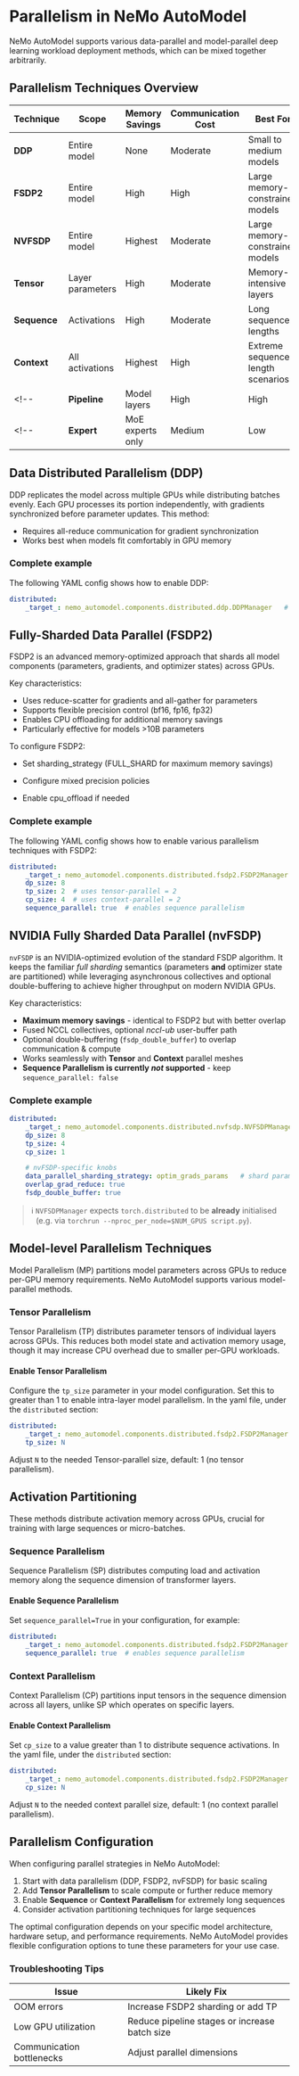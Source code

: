 # Parallelism in NeMo AutoModel

NeMo AutoModel supports various data-parallel and model-parallel deep learning workload deployment methods, which can be mixed together arbitrarily.

## Parallelism Techniques Overview

| Technique           | Scope               | Memory Savings | Communication Cost | Best For                          |
|---------------------|---------------------|----------------|--------------------|-----------------------------------|
| **DDP**            | Entire model        | None            | Moderate           | Small to medium models            |
| **FSDP2**          | Entire model        | High           | High               | Large memory-constrained models   |
| **NVFSDP**         | Entire model        | Highest        | Moderate           | Large memory-constrained models   |
| **Tensor**         | Layer parameters    | High           | Moderate           | Memory-intensive layers           |
| **Sequence**       | Activations         | High           | Moderate           | Long sequence lengths             |
| **Context**        | All activations     | Highest        | High               | Extreme sequence length scenarios |
<!-- | **Pipeline**       | Model layers        | High           | High               | Models with many layers           | -->
<!-- | **Expert**         | MoE experts only    | Medium         | Low                | Mixture-of-Experts models         | -->



## Data Distributed Parallelism (DDP)

DDP replicates the model across multiple GPUs while distributing batches evenly. Each GPU processes its portion independently, with gradients synchronized before parameter updates. This method:

* Requires all-reduce communication for gradient synchronization
* Works best when models fit comfortably in GPU memory

### Complete example
The following YAML config shows how to enable DDP:
```yaml
distributed:
    _target_: nemo_automodel.components.distributed.ddp.DDPManager   # uses DDP
```

## Fully-Sharded Data Parallel (FSDP2)
FSDP2 is an advanced memory-optimized approach that shards all model components
(parameters, gradients, and optimizer states) across GPUs.

Key characteristics:
* Uses reduce-scatter for gradients and all-gather for parameters
* Supports flexible precision control (bf16, fp16, fp32)
* Enables CPU offloading for additional memory savings
* Particularly effective for models >10B parameters

To configure FSDP2:

* Set sharding_strategy (FULL_SHARD for maximum memory savings)

* Configure mixed precision policies

* Enable cpu_offload if needed

### Complete example
The following YAML config shows how to enable various parallelism techniques with FSDP2:
```yaml
distributed:
    _target_: nemo_automodel.components.distributed.fsdp2.FSDP2Manager   # uses FSDP2
    dp_size: 8
    tp_size: 2  # uses tensor-parallel = 2
    cp_size: 4  # uses context-parallel = 2
    sequence_parallel: true  # enables sequence parallelism
```

## NVIDIA Fully Sharded Data Parallel (nvFSDP)

`nvFSDP` is an NVIDIA-optimized evolution of the standard FSDP algorithm.
It keeps the familiar *full sharding* semantics (parameters **and** optimizer
state are partitioned) while leveraging asynchronous collectives and optional double-buffering to achieve higher throughput on
modern NVIDIA GPUs.

Key characteristics:

* **Maximum memory savings** - identical to FSDP2 but with better overlap
* Fused NCCL collectives, optional *nccl-ub* user-buffer path
* Optional double-buffering (`fsdp_double_buffer`) to overlap communication & compute
* Works seamlessly with **Tensor** and **Context** parallel meshes
* **Sequence Parallelism is currently *not* supported** - keep `sequence_parallel: false`

### Complete example
```yaml
distributed:
    _target_: nemo_automodel.components.distributed.nvfsdp.NVFSDPManager   # uses nvFSDP
    dp_size: 8
    tp_size: 4
    cp_size: 1

    # nvFSDP-specific knobs
    data_parallel_sharding_strategy: optim_grads_params   # shard params, grads & optim
    overlap_grad_reduce: true
    fsdp_double_buffer: true
```

> ℹ️  `NVFSDPManager` expects `torch.distributed` to be **already** initialised
> &nbsp;&nbsp;(e.g. via `torchrun --nproc_per_node=$NUM_GPUS script.py`).

<!-- 
### Distributed Data Parallelism

Distributed Data Parallelism (DDP) keeps model copies consistent by synchronizing parameter gradients across data-parallel GPUs before each parameter update. It sums gradients of all model copies using all-reduce communication collectives.

### Distributed Optimizer

The distributed optimizer is a memory-optimized data-parallel method that shards optimizer states and high-precision master parameters across GPUs instead of replicating them. It uses reduce-scatter for gradients and all-gather for parameters, reducing memory requirements for large-scale training.

#### Enable Data Parallelism

In NeMo AutoModel, DDP is the default parallel deployment method. The total number of GPUs corresponds to the size of the DP group.

### Fully Sharded Data Parallel (FSDP2)

FSDP2 is an advanced data parallelism technique that shards model parameters, gradients, and optimizer states across all GPUs. It offers:

- Memory efficiency by only keeping needed shards on each GPU
- Flexible precision control for parameters and gradients
- Overlapping computation and communication

#### Enable FSDP2

To enable FSDP2 in NeMo AutoModel:

1. Set the strategy to FSDP2 in your training configuration
2. Configure sharding strategy (FULL_SHARD, SHARD_GRAD_OP, etc.)
3. Set mixed precision policies
4. Configure CPU offload if needed

Example configuration options:
- `sharding_strategy`: FULL_SHARD, SHARD_GRAD_OP, or NO_SHARD
- `mixed_precision`: Policy for parameter, buffer, and reduction precision
- `cpu_offload`: Offload parameters and gradients to CPU
- `backward_prefetch`: Control backward prefetching strategy

FSDP2 is particularly effective for very large models where memory constraints are critical. -->

## Model-level Parallelism Techniques

Model Parallelism (MP) partitions model parameters across GPUs to reduce per-GPU memory requirements. NeMo AutoModel supports various model-parallel methods.

### Tensor Parallelism

Tensor Parallelism (TP) distributes parameter tensors of individual layers across GPUs. This reduces both model state and activation memory usage, though it may increase CPU overhead due to smaller per-GPU workloads.

#### Enable Tensor Parallelism

Configure the `tp_size` parameter in your model configuration. Set this to greater than 1 to enable intra-layer model parallelism.
In the yaml file, under the `distributed` section:
```yaml
distributed:
    _target_: nemo_automodel.components.distributed.fsdp2.FSDP2Manager   # uses FSDP2
    tp_size: N
```
Adjust `N` to the needed Tensor-parallel size, default: 1 (no tensor parallelism).

<!-- 
### Pipeline Parallelism

Pipeline Parallelism (PP) assigns consecutive layers or network segments to different GPUs, enabling each GPU to process different stages sequentially.
#### Enable Pipeline Parallelism

Set the `pipeline_model_parallel_size` parameter to a value greater than 1 to distribute layers across GPUs.

#### Interleaved Pipeline Schedule

This schedule divides computation on each GPU into multiple subsets of layers (model chunks) to minimize pipeline bubbles. 

### Expert Parallelism

Expert Parallelism (EP) distributes experts of an MoE model across GPUs, affecting only expert layers while leaving other layers unchanged.

#### Enable Expert Parallelism

Set `expert_model_parallel_size` in your configuration. The number of experts should be divisible by this value.
-->

## Activation Partitioning

These methods distribute activation memory across GPUs, crucial for training with large sequences or micro-batches.

### Sequence Parallelism

Sequence Parallelism (SP) distributes computing load and activation memory along the sequence dimension of transformer layers.

#### Enable Sequence Parallelism

Set `sequence_parallel=True` in your configuration, for example:

```yaml
distributed:
    _target_: nemo_automodel.components.distributed.fsdp2.FSDP2Manager   # uses FSDP2
    sequence_parallel: true  # enables sequence parallelism
```

### Context Parallelism

Context Parallelism (CP) partitions input tensors in the sequence dimension across all layers, unlike SP which operates on specific layers.

#### Enable Context Parallelism

Set `cp_size` to a value greater than 1 to distribute sequence activations. In the yaml file, under the `distributed` section:
```yaml
distributed:
    _target_: nemo_automodel.components.distributed.fsdp2.FSDP2Manager   # uses FSDP2
    cp_size: N
```
Adjust `N` to the needed context parallel size, default: 1 (no context parallel parallelism).

## Parallelism Configuration

When configuring parallel strategies in NeMo AutoModel:

1. Start with data parallelism (DDP, FSDP2, nvFSDP) for basic scaling
2. Add **Tensor Parallelism** to scale compute or further reduce memory
3. Enable **Sequence** or **Context Parallelism** for extremely long sequences
4. Consider activation partitioning techniques for large sequences
<!-- 4. Use pipeline parallelism for models with many layers -->
<!-- 5. For MoE models, configure expert parallelism appropriately -->

The optimal configuration depends on your specific model architecture, hardware setup, and performance requirements. NeMo AutoModel provides flexible configuration options to tune these parameters for your use case.

### Troubleshooting Tips
| Issue                     | Likely Fix                                     |
|---------------------------|------------------------------------------------|
| OOM errors                | Increase FSDP2 sharding or add TP              |
| Low GPU utilization       | Reduce pipeline stages or increase batch size  |
| Communication bottlenecks | Adjust parallel dimensions                     |
